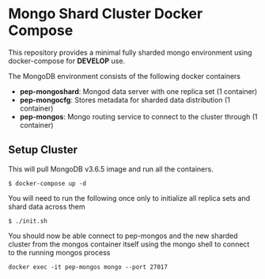 Mongo Shard Cluster Docker Compose
==================================

This repository provides a minimal fully sharded mongo environment using docker-compose for **DEVELOP** use.

The MongoDB environment consists of the following docker containers

 - **pep-mongoshard**: Mongod data server with one replica set (1 container)
 - **pep-mongocfg**: Stores metadata for sharded data distribution (1 container)
 - **pep-mongos**: Mongo routing service to connect to the cluster through (1 container)

Setup Cluster
-------------

This will pull MongoDB v3.6.5 image and run all the containers.

```
$ docker-compose up -d
```

You will need to run the following once only to initialize all replica sets and shard data across them

```
$ ./init.sh
```

You should now be able connect to pep-mongos and the new sharded cluster from the mongos container itself using the mongo shell to connect to the running mongos process

```
docker exec -it pep-mongos mongo --port 27017
```
